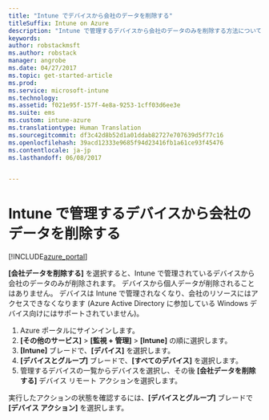 ```yaml
---
title: "Intune でデバイスから会社のデータを削除する"
titleSuffix: Intune on Azure
description: "Intune で管理するデバイスから会社のデータのみを削除する方法について説明します。&quot;"
keywords: 
author: robstackmsft
ms.author: robstack
manager: angrobe
ms.date: 04/27/2017
ms.topic: get-started-article
ms.prod: 
ms.service: microsoft-intune
ms.technology: 
ms.assetid: f021e95f-157f-4e8a-9253-1cff03d6ee3e
ms.suite: ems
ms.custom: intune-azure
ms.translationtype: Human Translation
ms.sourcegitcommit: df3c42d8b52d1a01ddab82727e707639d5f77c16
ms.openlocfilehash: 39acd12333e9685f94d23416fb1a61ce93f45476
ms.contentlocale: ja-jp
ms.lasthandoff: 06/08/2017


---
```


# <a name="remove-company-data-from-intune-managed-devices"></a>Intune で管理するデバイスから会社のデータを削除する


[!INCLUDE[azure_portal](./includes/azure_portal.md)]

**[会社データを削除する]** を選択すると、Intune で管理されているデバイスから会社のデータのみが削除されます。 デバイスから個人データが削除されることはありません。 デバイスは Intune で管理されなくなり、会社のリソースにはアクセスできなくなります (Azure Active Directory に参加している Windows デバイス向けにはサポートされていません)。

1. Azure ポータルにサインインします。
2. **[その他のサービス]** > **[監視 + 管理]** > **[Intune]** の順に選択します。
3. **[Intune]** ブレードで、**[デバイス]** を選択します。
4. **[デバイスとグループ]** ブレードで、**[すべてのデバイス]** を選択します。
5. 管理するデバイスの一覧からデバイスを選択し、その後 **[会社データを削除する]** デバイス リモート アクションを選択します。

実行したアクションの状態を確認するには、**[デバイスとグループ]** ブレードで **[デバイス アクション]** を選択します。

